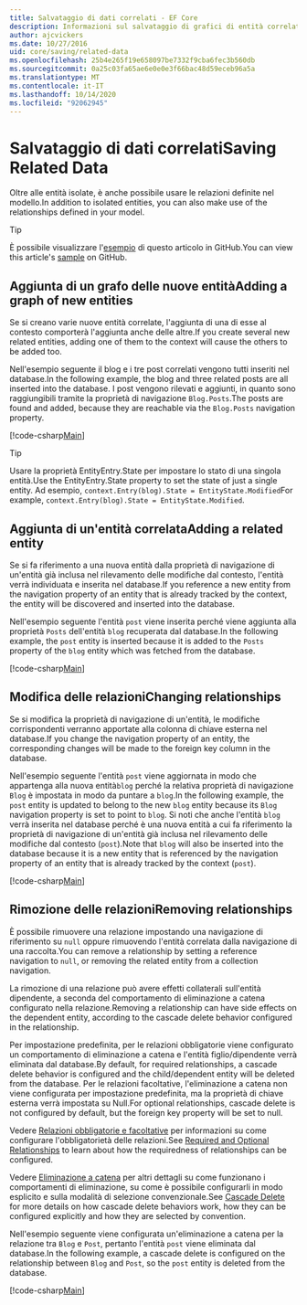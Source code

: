 ```yaml
---
title: Salvataggio di dati correlati - EF Core
description: Informazioni sul salvataggio di grafici di entità correlate e sulla gestione delle relazioni in Entity Framework Core
author: ajcvickers
ms.date: 10/27/2016
uid: core/saving/related-data
ms.openlocfilehash: 25b4e265f19e658097be7332f9cba6fec3b560db
ms.sourcegitcommit: 0a25c03fa65ae6e0e0e3f66bac48d59eceb96a5a
ms.translationtype: MT
ms.contentlocale: it-IT
ms.lasthandoff: 10/14/2020
ms.locfileid: "92062945"
---
```

# <a name="saving-related-data"></a><span data-ttu-id="6b382-103">Salvataggio di dati correlati</span><span class="sxs-lookup"><span data-stu-id="6b382-103">Saving Related Data</span></span>

<span data-ttu-id="6b382-104">Oltre alle entità isolate, è anche possibile usare le relazioni definite nel modello.</span><span class="sxs-lookup"><span data-stu-id="6b382-104">In addition to isolated entities, you can also make use of the relationships defined in your model.</span></span>

> [!TIP]  
> <span data-ttu-id="6b382-105">È possibile visualizzare l'[esempio](https://github.com/dotnet/EntityFramework.Docs/tree/master/samples/core/Saving/RelatedData/) di questo articolo in GitHub.</span><span class="sxs-lookup"><span data-stu-id="6b382-105">You can view this article's [sample](https://github.com/dotnet/EntityFramework.Docs/tree/master/samples/core/Saving/RelatedData/) on GitHub.</span></span>

## <a name="adding-a-graph-of-new-entities"></a><span data-ttu-id="6b382-106">Aggiunta di un grafo delle nuove entità</span><span class="sxs-lookup"><span data-stu-id="6b382-106">Adding a graph of new entities</span></span>

<span data-ttu-id="6b382-107">Se si creano varie nuove entità correlate, l'aggiunta di una di esse al contesto comporterà l'aggiunta anche delle altre.</span><span class="sxs-lookup"><span data-stu-id="6b382-107">If you create several new related entities, adding one of them to the context will cause the others to be added too.</span></span>

<span data-ttu-id="6b382-108">Nell'esempio seguente il blog e i tre post correlati vengono tutti inseriti nel database.</span><span class="sxs-lookup"><span data-stu-id="6b382-108">In the following example, the blog and three related posts are all inserted into the database.</span></span> <span data-ttu-id="6b382-109">I post vengono rilevati e aggiunti, in quanto sono raggiungibili tramite la proprietà di navigazione `Blog.Posts`.</span><span class="sxs-lookup"><span data-stu-id="6b382-109">The posts are found and added, because they are reachable via the `Blog.Posts` navigation property.</span></span>

[!code-csharp[Main](../../../samples/core/Saving/RelatedData/Sample.cs#AddingGraphOfEntities)]

> [!TIP]  
> <span data-ttu-id="6b382-110">Usare la proprietà EntityEntry.State per impostare lo stato di una singola entità.</span><span class="sxs-lookup"><span data-stu-id="6b382-110">Use the EntityEntry.State property to set the state of just a single entity.</span></span> <span data-ttu-id="6b382-111">Ad esempio, `context.Entry(blog).State = EntityState.Modified`</span><span class="sxs-lookup"><span data-stu-id="6b382-111">For example, `context.Entry(blog).State = EntityState.Modified`.</span></span>

## <a name="adding-a-related-entity"></a><span data-ttu-id="6b382-112">Aggiunta di un'entità correlata</span><span class="sxs-lookup"><span data-stu-id="6b382-112">Adding a related entity</span></span>

<span data-ttu-id="6b382-113">Se si fa riferimento a una nuova entità dalla proprietà di navigazione di un'entità già inclusa nel rilevamento delle modifiche dal contesto, l'entità verrà individuata e inserita nel database.</span><span class="sxs-lookup"><span data-stu-id="6b382-113">If you reference a new entity from the navigation property of an entity that is already tracked by the context, the entity will be discovered and inserted into the database.</span></span>

<span data-ttu-id="6b382-114">Nell'esempio seguente l'entità `post` viene inserita perché viene aggiunta alla proprietà `Posts` dell'entità `blog` recuperata dal database.</span><span class="sxs-lookup"><span data-stu-id="6b382-114">In the following example, the `post` entity is inserted because it is added to the `Posts` property of the `blog` entity which was fetched from the database.</span></span>

[!code-csharp[Main](../../../samples/core/Saving/RelatedData/Sample.cs#AddingRelatedEntity)]

## <a name="changing-relationships"></a><span data-ttu-id="6b382-115">Modifica delle relazioni</span><span class="sxs-lookup"><span data-stu-id="6b382-115">Changing relationships</span></span>

<span data-ttu-id="6b382-116">Se si modifica la proprietà di navigazione di un'entità, le modifiche corrispondenti verranno apportate alla colonna di chiave esterna nel database.</span><span class="sxs-lookup"><span data-stu-id="6b382-116">If you change the navigation property of an entity, the corresponding changes will be made to the foreign key column in the database.</span></span>

<span data-ttu-id="6b382-117">Nell'esempio seguente l'entità `post` viene aggiornata in modo che appartenga alla nuova entità`blog` perché la relativa proprietà di navigazione `Blog` è impostata in modo da puntare a `blog`.</span><span class="sxs-lookup"><span data-stu-id="6b382-117">In the following example, the `post` entity is updated to belong to the new `blog` entity because its `Blog` navigation property is set to point to `blog`.</span></span> <span data-ttu-id="6b382-118">Si noti che anche l'entità `blog` verrà inserita nel database perché è una nuova entità a cui fa riferimento la proprietà di navigazione di un'entità già inclusa nel rilevamento delle modifiche dal contesto (`post`).</span><span class="sxs-lookup"><span data-stu-id="6b382-118">Note that `blog` will also be inserted into the database because it is a new entity that is referenced by the navigation property of an entity that is already tracked by the context (`post`).</span></span>

[!code-csharp[Main](../../../samples/core/Saving/RelatedData/Sample.cs#ChangingRelationships)]

## <a name="removing-relationships"></a><span data-ttu-id="6b382-119">Rimozione delle relazioni</span><span class="sxs-lookup"><span data-stu-id="6b382-119">Removing relationships</span></span>

<span data-ttu-id="6b382-120">È possibile rimuovere una relazione impostando una navigazione di riferimento su `null` oppure rimuovendo l'entità correlata dalla navigazione di una raccolta.</span><span class="sxs-lookup"><span data-stu-id="6b382-120">You can remove a relationship by setting a reference navigation to `null`, or removing the related entity from a collection navigation.</span></span>

<span data-ttu-id="6b382-121">La rimozione di una relazione può avere effetti collaterali sull'entità dipendente, a seconda del comportamento di eliminazione a catena configurato nella relazione.</span><span class="sxs-lookup"><span data-stu-id="6b382-121">Removing a relationship can have side effects on the dependent entity, according to the cascade delete behavior configured in the relationship.</span></span>

<span data-ttu-id="6b382-122">Per impostazione predefinita, per le relazioni obbligatorie viene configurato un comportamento di eliminazione a catena e l'entità figlio/dipendente verrà eliminata dal database.</span><span class="sxs-lookup"><span data-stu-id="6b382-122">By default, for required relationships, a cascade delete behavior is configured and the child/dependent entity will be deleted from the database.</span></span> <span data-ttu-id="6b382-123">Per le relazioni facoltative, l'eliminazione a catena non viene configurata per impostazione predefinita, ma la proprietà di chiave esterna verrà impostata su Null.</span><span class="sxs-lookup"><span data-stu-id="6b382-123">For optional relationships, cascade delete is not configured by default, but the foreign key property will be set to null.</span></span>

<span data-ttu-id="6b382-124">Vedere [Relazioni obbligatorie e facoltative](xref:core/modeling/relationships#required-and-optional-relationships) per informazioni su come configurare l'obbligatorietà delle relazioni.</span><span class="sxs-lookup"><span data-stu-id="6b382-124">See [Required and Optional Relationships](xref:core/modeling/relationships#required-and-optional-relationships) to learn about how the requiredness of relationships can be configured.</span></span>

<span data-ttu-id="6b382-125">Vedere [Eliminazione a catena](xref:core/saving/cascade-delete) per altri dettagli su come funzionano i comportamenti di eliminazione, su come è possibile configurarli in modo esplicito e sulla modalità di selezione convenzionale.</span><span class="sxs-lookup"><span data-stu-id="6b382-125">See [Cascade Delete](xref:core/saving/cascade-delete) for more details on how cascade delete behaviors work, how they can be configured explicitly and  how they are selected by convention.</span></span>

<span data-ttu-id="6b382-126">Nell'esempio seguente viene configurata un'eliminazione a catena per la relazione tra `Blog` e `Post`, pertanto l'entità `post` viene eliminata dal database.</span><span class="sxs-lookup"><span data-stu-id="6b382-126">In the following example, a cascade delete is configured on the relationship between `Blog` and `Post`, so the `post` entity is deleted from the database.</span></span>

[!code-csharp[Main](../../../samples/core/Saving/RelatedData/Sample.cs#RemovingRelationships)]
